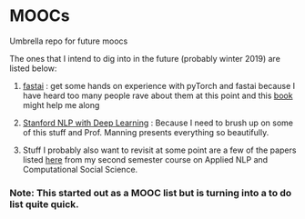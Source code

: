 # MOOCs
Umbrella repo for future moocs

The ones that I intend to dig into in the future (probably winter 2019) are listed below:
1. [fastai](https://www.fast.ai/) : get some hands on experience with pyTorch and fastai because I have heard too many people rave about them at this point and this [book](http://neuralnetworksanddeeplearning.com/about.html) might help me along

2. [Stanford NLP with Deep Learning](http://web.stanford.edu/class/cs224n/) : Because I need to brush up on some of this stuff and Prof. Manning presents everything so beautifully.

3. Stuff I probably also want to revisit at some point are a few of the papers listed [here](https://kennyjoseph.github.io/cse702) from my second semester course on Applied NLP and Computational Social Science.


### Note: This started out as a MOOC list but is turning into a to do list quite quick.
